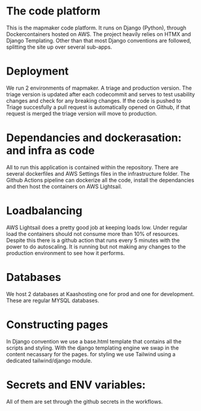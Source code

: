 # The code platform
This is the mapmaker code platform. It runs on Django (Python), through Dockercontainers hosted on AWS. The project heavily relies on HTMX and Django Templating. Other than that most Django conventions are followed, splitting the site up over several sub-apps. 

# Deployment 
We run 2 environments of mapmaker. A triage and production version. The triage version is updated after each codecommit and serves to test usability changes and check for any breaking changes. If the code is pushed to Triage succesfully a pull request is automatically opened on Github, if that request is merged the triage version will move to production. 

# Dependancies and dockerasation: and infra as code
All to run this application is contained within the repository. There are several dockerfiles and AWS Settings files in the infrastructure folder. The Github Actions pipeline can dockerize all the code, install the dependancies and then host the containers on AWS Lightsail. 

# Loadbalancing
AWS Lightsail does a pretty good job at keeping loads low. Under regular load the containers should not consume more than 10% of resources. Despite this there is a github action that runs every 5 minutes with the power to do autoscaling. It is running but not making any changes to the production environment to see how it performs. 

# Databases
We host 2 databases at Kaashosting one for prod and one for development. These are regular MYSQL databases. 

# Constructing pages
In Django convention we use a base.html template that contains all the scripts and styling. With the django templating engine we swap in the content necassary for the pages. 
for styling we use Tailwind using a dedicated tailwind/django module. 

# Secrets and ENV variables: 
All of them are set through the github secrets in the workflows. 